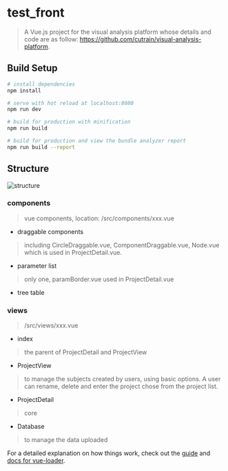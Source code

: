 # test_front

> A Vue.js project for the visual analysis platform 
> whose details and code are as follow: 
> https://github.com/cutrain/visual-analysis-platform.

## Build Setup

``` bash
# install dependencies
npm install

# serve with hot reload at localhost:8080
npm run dev

# build for production with minification
npm run build

# build for production and view the bundle analyzer report
npm run build --report
```

## Structure

![structure](https://github.com/yjwang12/front/blob/master/src/assets/readme-structure.png)

### components 
> vue components, location: /src/components/xxx.vue 
- draggable components

> including CircleDraggable.vue, ComponentDraggable.vue, Node.vue 
> which is used in ProjectDetail.vue. 

- parameter list

> only one, paramBorder.vue used in ProjectDetail.vue

- tree table

### views 
> /src/views/xxx.vue
- index
> the parent of ProjectDetail and ProjectView
- ProjectView
> to manage the subjects created by users, using basic options. 
> A user can rename, delete and enter the project chose from the project list.
- ProjectDetail
> core 
- Database
> to manage the data uploaded


For a detailed explanation on how things work, check out the [guide](http://vuejs-templates.github.io/webpack/) and [docs for vue-loader](http://vuejs.github.io/vue-loader).
